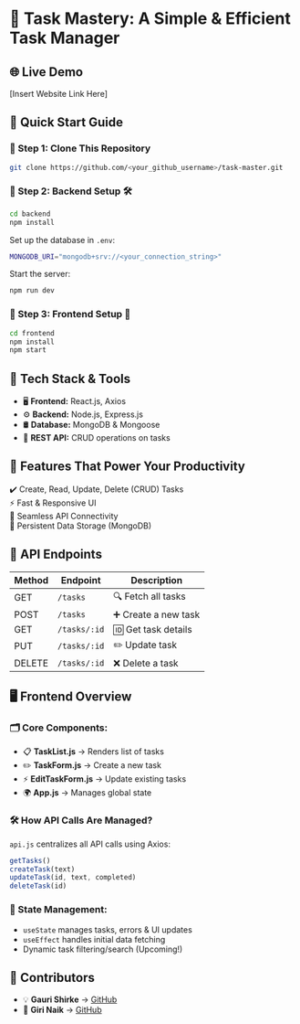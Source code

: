 # 🚀 Task Mastery: A Simple & Efficient Task Manager

## 🌐 Live Demo
[Insert Website Link Here]

## 📌 Quick Start Guide

### 🔹 Step 1: Clone This Repository
```bash
git clone https://github.com/<your_github_username>/task-master.git
```

### 🔹 Step 2: Backend Setup 🛠️
```bash
cd backend
npm install
```

Set up the database in `.env`:
```bash
MONGODB_URI="mongodb+srv://<your_connection_string>"
```

Start the server:
```bash
npm run dev
```

### 🔹 Step 3: Frontend Setup 🎨
```bash
cd frontend
npm install
npm start
```

## 🔧 Tech Stack & Tools

- 🖥 **Frontend:** React.js, Axios  
- ⚙️ **Backend:** Node.js, Express.js  
- 🛢 **Database:** MongoDB & Mongoose  
- 📡 **REST API:** CRUD operations on tasks
  

## 🚀 Features That Power Your Productivity

✔️ Create, Read, Update, Delete (CRUD) Tasks  
⚡ Fast & Responsive UI  
🔗 Seamless API Connectivity  
💾 Persistent Data Storage (MongoDB)  



## 📡 API Endpoints

| Method  | Endpoint     | Description        |
|---------|------------|------------------|
| GET     | `/tasks`    | 🔍 Fetch all tasks |
| POST    | `/tasks`    | ➕ Create a new task |
| GET     | `/tasks/:id` | 🆔 Get task details |
| PUT     | `/tasks/:id` | ✏️ Update task |
| DELETE  | `/tasks/:id` | ❌ Delete a task |



## 🖥 Frontend Overview

### 🗂 Core Components:

- 📋 **TaskList.js** → Renders list of tasks  
- ✏️ **TaskForm.js** → Create a new task  
- ⚡ **EditTaskForm.js** → Update existing tasks  
- 🌍 **App.js** → Manages global state
  

### 🛠 How API Calls Are Managed?

`api.js` centralizes all API calls using Axios:
```js
getTasks()
createTask(text)
updateTask(id, text, completed)
deleteTask(id)
```

### 📌 State Management:

- `useState` manages tasks, errors & UI updates  
- `useEffect` handles initial data fetching  
- Dynamic task filtering/search (Upcoming!)  


## 👥 Contributors

- 💡 **Gauri Shirke** → [GitHub](https://github.com/GauriShirke12)  
- 🎯 **Giri Naik** → [GitHub](https://github.com/Mudavath-Giri-Naik)  
